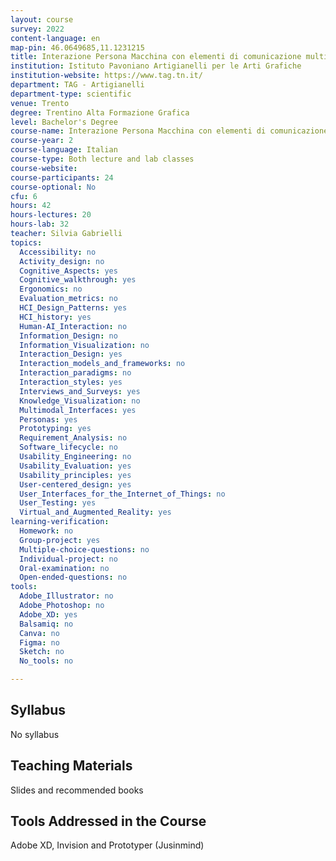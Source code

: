 ```yaml
---
layout: course
survey: 2022
content-language: en
map-pin: 46.0649685,11.1231215
title: Interazione Persona Macchina con elementi di comunicazione multimodale
institution: Istituto Pavoniano Artigianelli per le Arti Grafiche
institution-website: https://www.tag.tn.it/ 
department: TAG - Artigianelli
department-type: scientific
venue: Trento
degree: Trentino Alta Formazione Grafica
level: Bachelor's Degree
course-name: Interazione Persona Macchina con elementi di comunicazione multimodale
course-year: 2
course-language: Italian
course-type: Both lecture and lab classes
course-website: 
course-participants: 24
course-optional: No
cfu: 6
hours: 42
hours-lectures: 20
hours-lab: 32
teacher: Silvia Gabrielli
topics: 
  Accessibility: no
  Activity_design: no
  Cognitive_Aspects: yes
  Cognitive_walkthrough: yes
  Ergonomics: no
  Evaluation_metrics: no
  HCI_Design_Patterns: yes
  HCI_history: yes
  Human-AI_Interaction: no
  Information_Design: no
  Information_Visualization: no
  Interaction_Design: yes
  Interaction_models_and_frameworks: no
  Interaction_paradigms: no
  Interaction_styles: yes
  Interviews_and_Surveys: yes
  Knowledge_Visualization: no
  Multimodal_Interfaces: yes
  Personas: yes
  Prototyping: yes
  Requirement_Analysis: no
  Software_lifecycle: no
  Usability_Engineering: no
  Usability_Evaluation: yes
  Usability_principles: yes
  User-centered_design: yes
  User_Interfaces_for_the_Internet_of_Things: no
  User_Testing: yes
  Virtual_and_Augmented_Reality: yes
learning-verification: 
  Homework: no 
  Group-project: yes 
  Multiple-choice-questions: no 
  Individual-project: no 
  Oral-examination: no 
  Open-ended-questions: no 
tools: 
  Adobe_Illustrator: no 
  Adobe_Photoshop: no 
  Adobe_XD: yes 
  Balsamiq: no 
  Canva: no 
  Figma: no 
  Sketch: no 
  No_tools: no 

---
```



## Syllabus 
No syllabus

## Teaching Materials 
Slides and recommended books

## Tools Addressed in the Course 
Adobe XD, Invision and Prototyper (Jusinmind)
